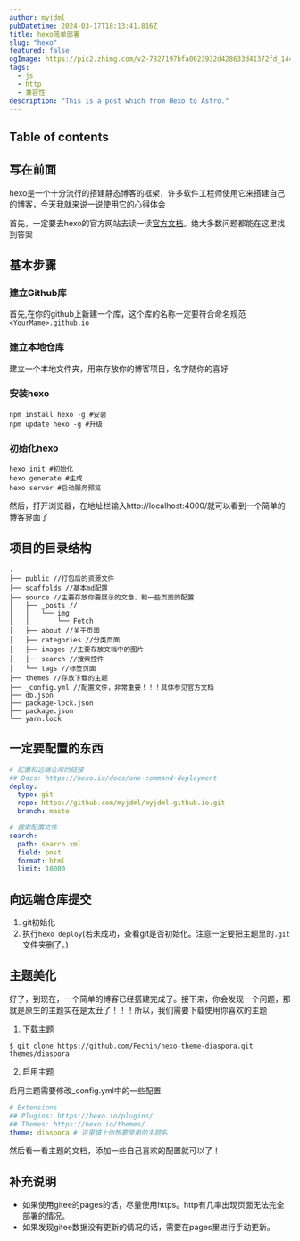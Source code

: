 ```yaml
---
author: myjdml
pubDatetime: 2024-03-17T18:13:41.816Z
title: hexo简单部署
slug: "hexo"
featured: false
ogImage: https://pic2.zhimg.com/v2-7827197bfa0023932d428633d41372fd_1440w.jpg?source=172ae18b
tags:
  - js
  - http
  - 兼容性
description: "This is a post which from Hexo to Astro."
---
```


## Table of contents

## 写在前面

hexo是一个十分流行的搭建静态博客的框架，许多软件工程师使用它来搭建自己的博客，今天我就来说一说使用它的心得体会

首先，一定要去hexo的官方网站去读一读[官方文档](https://hexo.io/zh-cn/docs/)。绝大多数问题都能在这里找到答案

## 基本步骤

### 建立Github库

首先,在你的github上新建一个库，这个库的名称一定要符合命名规范`<YourMame>.github.io`

### 建立本地仓库

建立一个本地文件夹，用来存放你的博客项目，名字随你的喜好

### 安装hexo

```shell
npm install hexo -g #安装
npm update hexo -g #升级
```

### 初始化hexo

```shell
hexo init #初始化
hexo generate #生成
hexo server #启动服务预览
```

然后，打开浏览器，在地址栏输入http://localhost:4000/就可以看到一个简单的博客界面了

## 项目的目录结构

```shell
.
├── public //打包后的资源文件
├── scaffolds //基本md配置
├── source //主要存放你要展示的文章，和一些页面的配置
│   ├── _posts //
│   │   └── img
│   │       └── Fetch
│   ├── about //关于页面
│   ├── categories //分类页面
│   ├── images //主要存放文档中的图片
│   ├── search //搜索控件
│   └── tags //标签页面
├── themes //存放下载的主题
├── _config.yml //配置文件，非常重要！！！具体参见官方文档
├── db.json
├── package-lock.json
├── package.json
└── yarn.lock
```

## 一定要配置的东西

```yml
# 配置和远端仓库的链接
## Docs: https://hexo.io/docs/one-command-deployment
deploy:
  type: git
  repo: https://github.com/myjdml/myjdml.github.io.git
  branch: maste

# 搜索配置文件
search:
  path: search.xml
  field: post
  format: html
  limit: 10000
```

## 向远端仓库提交

1. git初始化
2. 执行`hexo deploy`(若未成功，查看git是否初始化。注意一定要把主题里的`.git`文件夹删了。)

## 主题美化

好了，到现在，一个简单的博客已经搭建完成了。接下来，你会发现一个问题，那就是原生的主题实在是太丑了！！！所以，我们需要下载使用你喜欢的主题

1. 下载主题

```shell
$ git clone https://github.com/Fechin/hexo-theme-diaspora.git themes/diaspora
```

2. 启用主题

启用主题需要修改\_config.yml中的一些配置

```yml
# Extensions
## Plugins: https://hexo.io/plugins/
## Themes: https://hexo.io/themes/
theme: diaspora # 这里填上你想要使用的主题名
```

然后看一看主题的文档，添加一些自己喜欢的配置就可以了！

## 补充说明

- 如果使用gitee的pages的话，尽量使用https。http有几率出现页面无法完全部署的情况。
- 如果发现gitee数据没有更新的情况的话，需要在pages里进行手动更新。
